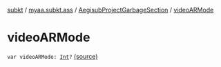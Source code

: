 [subkt](../../index.md) / [myaa.subkt.ass](../index.md) / [AegisubProjectGarbageSection](index.md) / [videoARMode](./video-a-r-mode.md)

# videoARMode

`var videoARMode: `[`Int`](https://kotlinlang.org/api/latest/jvm/stdlib/kotlin/-int/index.html)`?` [(source)](https://github.com/Myaamori/SubKt/blob/0.1.8/src/main/kotlin/myaa/subkt/ass/parser.kt#L754)